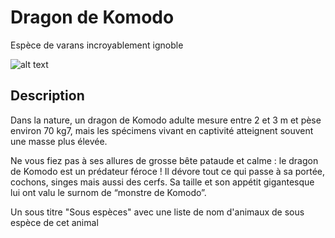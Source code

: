 # Dragon de Komodo

Espèce de varans incroyablement ignoble

![alt text](https://upload.wikimedia.org/wikipedia/commons/5/50/Varanus_komodoensis1.jpg "Dragon de Komodo")

## Description
Dans la nature, un dragon de Komodo adulte mesure entre 2 et 3 m et pèse environ 70 kg7, mais les spécimens vivant en captivité atteignent souvent une masse plus élevée.

Ne vous fiez pas à ses allures de grosse bête pataude et calme : le dragon de Komodo est un prédateur féroce ! Il dévore tout ce qui passe à sa portée, cochons, singes mais aussi des cerfs. Sa taille et son appétit gigantesque lui ont valu le surnom de “monstre de Komodo”.

Un sous titre "Sous espèces" avec une liste de nom d'animaux de sous espèce de cet animal
